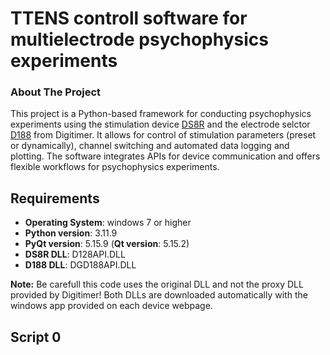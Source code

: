 # TTENS controll software for multielectrode psychophysics experiments

### About The Project
This project is a Python-based framework for conducting psychophysics experiments using the stimulation device [DS8R][DS8R-url] and the electrode selctor [D188][D188-url] from Digitimer. It allows for control of stimulation parameters (preset or dynamically), channel switching and automated data logging and plotting. The software integrates APIs for device communication and offers flexible workflows for  psychophysics experiments.

## Requirements
* __Operating System__: windows 7 or higher
* __Python version__: 3.11.9
* __PyQt version__: 5.15.9 (__Qt version__: 5.15.2)
* __DS8R DLL__: D128API.DLL 
* __D188 DLL__: DGD188API.DLL

__Note:__ Be carefull this code uses the original DLL and not the proxy DLL provided by Digitimer! Both DLLs are downloaded automatically with the windows app provided on each device webpage.

## Script 0


<!-- MARKDOWN LINKS & IMAGES -->
[DS8R-url]: https://www.digitimer.com/product/human-neurophysiology/peripheral-stimulators/ds8r-biphasic-constant-current-stimulator/
[D188-url]: https://www.digitimer.com/product/human-neurophysiology/stimulator-accessories/d188-remote-electrode-selector/d188-remote-electrode-selector/